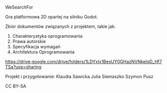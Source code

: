 WeSearchFor


Gra platformowa 2D opartej na silniku Godot. 


Zbiór dokumentów związanych z projektem, takie jak:
1. Charakterystyka oprogramowania
2. Prawa autorskie
3. Specyfikacja wymagań
5. Architektura Oprogramowania

https://drive.google.com/drive/folders/1LDYxIx1BesUY0GHazNVNkelqD_Hf7TSa?usp=sharing

Projekt i przygotowanie:
Klaudia Sawicka
Julia Siemaszko
Szymon Pusz

CC BY-SA 
